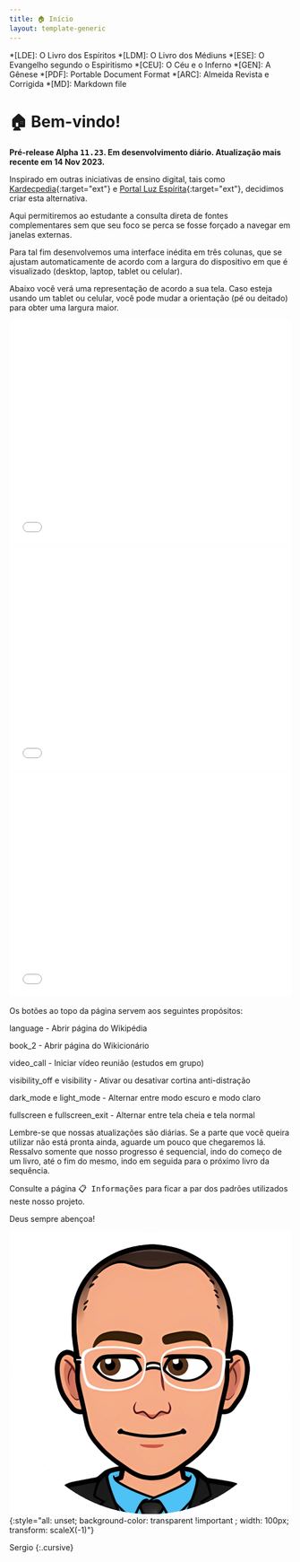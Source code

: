 ```yaml
---
title: 🏠 Início
layout: template-generic
---
```


<style>
    td {border: 1px solid gainsboro}
</style>

*[LDE]: O Livro dos Espíritos
*[LDM]: O Livro dos Médiuns
*[ESE]: O Evangelho segundo o Espiritismo
*[CEU]: O Céu e o Inferno
*[GEN]: A Gênese
*[PDF]: Portable Document Format
*[ARC]: Almeida Revista e Corrigida
*[MD]: Markdown file

# 🏠 Bem-vindo!

**Pré-release Alpha <kbd>11.23</kbd>. Em desenvolvimento diário. Atualização mais recente em 14 Nov 2023.**

Inspirado em outras iniciativas de ensino digital, tais como [Kardecpedia](https://kardecpedia.com/pt){:target="ext"} e [Portal Luz Espírita](https://www.luzespirita.org.br/){:target="ext"}, decidimos criar esta alternativa.

Aqui permitiremos ao estudante a consulta direta de fontes complementares sem que seu foco se perca se fosse forçado a navegar em janelas externas. 

Para tal fim desenvolvemos uma interface inédita em três colunas, que se ajustam automaticamente de acordo com a largura do dispositivo em que é visualizado (desktop, laptop, tablet ou celular).

Abaixo você verá uma representação de acordo a sua tela. Caso esteja usando um tablet ou celular, você pode mudar a orientação (pé ou deitado) para obter uma largura maior.

<style>
    iframe {width: 100%; border: none; height: 400px; overflow: hidden; }
</style>

<iframe id="screenshot1" src="./iframe_content/desktop.html"></iframe>

<iframe id="screenshot2" src="./iframe_content/tablet.html"></iframe>

<iframe id="screenshot3" src="./iframe_content/celular.html"></iframe>

<br>

Os botões ao topo da página servem aos seguintes propósitos:

<p class="hidebtn"><span class="material-symbols-outlined">language</span>&nbsp;-&nbsp;Abrir página do Wikipédia</p>
<p class="hidebtn"><span class="material-symbols-outlined">book_2</span>&nbsp;-&nbsp;Abrir página do Wikicionário</p>
<p class="hidebtn"><span class="material-symbols-outlined">video_call</span>&nbsp;-&nbsp;Iniciar vídeo reunião (estudos em grupo)</p>
<p class="hidebtn"><span class="material-symbols-outlined">visibility_off</span> e <span class="material-symbols-outlined">visibility</span>&nbsp;-&nbsp;Ativar ou desativar cortina anti-distração</p>
<p><span class="material-symbols-outlined">dark_mode</span> e <span class="material-symbols-outlined">light_mode</span>&nbsp;-&nbsp;Alternar entre modo escuro e modo claro</p>
<p><span class="material-symbols-outlined">fullscreen</span> e <span class="material-symbols-outlined">fullscreen_exit</span>&nbsp;-&nbsp;Alternar entre tela cheia e tela normal</p>

Lembre-se que nossas atualizações são diárias. Se a parte que você queira utilizar não está pronta ainda, aguarde um pouco que chegaremos lá. Ressalvo somente que nosso progresso é sequencial, indo do começo de um livro, até o fim do mesmo, indo em seguida para o próximo livro da sequência.

Consulte a página <kbd>📋 Informações</kbd> para ficar a par dos padrões utilizados neste nosso projeto. 

<!-- Caso tenha alguma dúvida, entre em contato utilizando o botão do chat (canto inferior direito). ![crisp-chat](./framework/crisp-logo.svg){:style="all: unset; height: 30px; vertical-align: text-bottom;"} -->

Deus sempre abençoa!

![bitmoji](./framework/baldy.png){:style="all: unset; background-color: transparent !important ; width: 100px; transform: scaleX(-1)"}

Sergio
{:.cursive}

<p>&nbsp;</p>
<p>&nbsp;</p>
<p>&nbsp;</p>